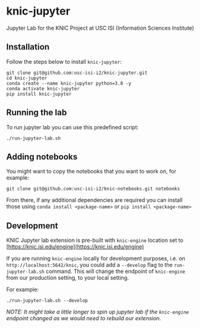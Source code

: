 # knic-jupyter

Jupyter Lab for the KNIC Project at USC ISI (Information Sciences Institute)

## Installation

Follow the steps below to install `knic-jupyter`:

```console
git clone git@github.com:usc-isi-i2/knic-jupyter.git
cd knic-jupyter
conda create --name knic-jupyter python=3.8 -y
conda activate knic-jupyter
pip install knic-jupyter
```

## Running the lab

To run jupyter lab you can use this predefined script:

```console
./run-jupyter-lab.sh
```

## Adding notebooks

You might want to copy the notebooks that you want to work on, for example:

```console
git clone git@github.com:usc-isi-i2/knic-notebooks.git notebooks
```

From there, if any additional dependencies are required you can install those using `conda install <package-name>` or `pip install <package-name>`

## Development

KNIC Jupyter lab extension is pre-built with `knic-engine` location set to [https://knic.isi.edu/engine](https://knic.isi.edu/engine)

If you are running `knic-engine` locally for development purposes, i.e. on `http://localhost:5642/knic`, you could add a `--develop` flag to the `run-jupyter-lab.sh` command.
This will change the endpoint of `knic-engine` from our production setting, to your local setting.

For example:

```console
./run-jupyter-lab.sh --develop
```

_NOTE: It might take a little longer to spin up jupyter lab if the `knic-engine` endpoint changed as we would need to rebuild our extension._
